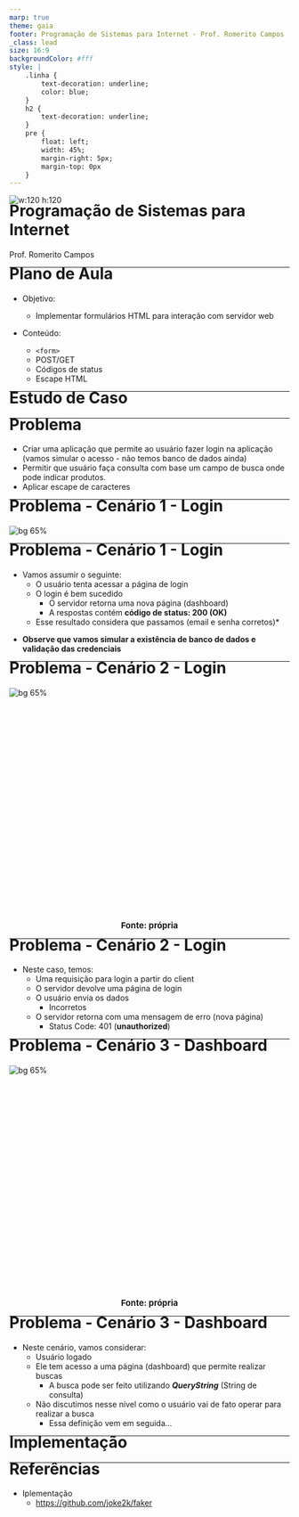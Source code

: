 ```yaml
---
marp: true
theme: gaia
footer: Programação de Sistemas para Internet - Prof. Romerito Campos
_class: lead
size: 16:9
backgroundColor: #fff
style: |
    .linha {
        text-decoration: underline;
        color: blue;
    } 
    h2 {
        text-decoration: underline;
    }    
    pre {
        float: left;
        width: 45%;
        margin-right: 5px;
        margin-top: 0px
    }
---
```


![w:120 h:120](../../assets/ifrn-vertical.png)
# Programação de Sistemas para Internet
Prof. Romerito Campos

---

# Plano de Aula

- Objetivo: 
  - Implementar formulários HTML para interação com servidor web

- Conteúdo:
  - `<form>`
  - POST/GET
  - Códigos de status
  - Escape HTML

---

<style scoped>
    section {
        display: flex;
        flex-direction: column;
        justify-content: center;
        text-align: center;
    }
</style> 

# Estudo de Caso

---

# Problema

- Criar uma aplicação que permite ao usuário fazer login na aplicação (vamos simular o acesso - não temos banco de dados ainda)
- Permitir que usuário faça consulta com base um campo de busca onde pode indicar produtos.
- Aplicar escape de caracteres

---

# Problema - Cenário 1 - Login

<style scoped>   
    h1 {
        margin-top: -20px
    }
    h2 {
        text-align: center;
        font-size: 15px;
        margin-top: 450px;
    }
</style>

![bg 65%](./img/Cenario1.png)

---

# Problema - Cenário 1 - Login

- Vamos assumir o seguinte:
  - O usuário tenta acessar a página de login
  - O login é bem sucedido
    - O servidor retorna uma nova página (dashboard)
    - A respostas contém **código de status: 200 (OK)**
  - Esse resultado considera que passamos (email e senha corretos)*

* **Observe que vamos simular a existência de banco de dados e validação das credenciais**

---
# Problema - Cenário 2 - Login

<style scoped>   
    h1 {
        margin-top: -20px
    }
    h2 {
        text-align: center;
        font-size: 15px;
        margin-top: 450px;
    }
</style>

![bg 65%](./img/Cenario2.png)

## Fonte: própria

---

# Problema - Cenário 2 - Login

- Neste caso, temos:
  - Uma requisição para login a partir do client
  - O servidor devolve uma página de login
  - O usuário envia os dados
    - Incorretos
  - O servidor retorna com uma mensagem de erro (nova página)
    - Status Code: 401 (**unauthorized**)

---

# Problema - Cenário 3 - Dashboard

<style scoped>   
    h1 {
        margin-top: -20px
    }
    h2 {
        text-align: center;
        font-size: 15px;
        margin-top: 400px;
    }
</style>

![bg 65%](./img/Cenario3.png)

## Fonte: própria

---
# Problema - Cenário 3 - Dashboard

- Neste cenário, vamos considerar:
  - Usuário logado
  - Ele tem acesso a uma página (dashboard) que permite realizar buscas
    - A busca pode ser feito utilizando ***QueryString*** (String de consulta)
  - Não discutimos nesse nível como o usuário vai de fato operar para realizar a busca
    - Essa definição vem em seguida...

---

<style scoped>
    section {
        display: flex;
        flex-direction: column;
        justify-content: center;
        text-align: center;
    }
</style> 

# Implementação

---

# Referências

- Iplementação
  - https://github.com/joke2k/faker
